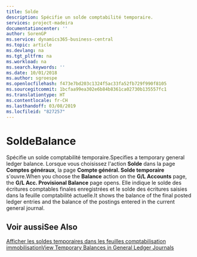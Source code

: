 ```yaml
---
title: Solde
description: Spécifie un solde comptabilité temporaire.
services: project-madeira
documentationcenter: ''
author: SorenGP
ms.service: dynamics365-business-central
ms.topic: article
ms.devlang: na
ms.tgt_pltfrm: na
ms.workload: na
ms.search.keywords: ''
ms.date: 10/01/2018
ms.author: sgroespe
ms.openlocfilehash: f473e7bd203c1324f5ac33fa52fb729f990f8105
ms.sourcegitcommit: 1bcfaa99ea302e6b84b8361ca02730b135557fc1
ms.translationtype: HT
ms.contentlocale: fr-CH
ms.lasthandoff: 03/08/2019
ms.locfileid: "827257"
---
```

# <a name="balance"></a><span data-ttu-id="a8978-103">Solde</span><span class="sxs-lookup"><span data-stu-id="a8978-103">Balance</span></span>
<span data-ttu-id="a8978-104">Spécifie un solde comptabilité temporaire.</span><span class="sxs-lookup"><span data-stu-id="a8978-104">Specifies a temporary general ledger balance.</span></span> <span data-ttu-id="a8978-105">Lorsque vous choisissez l'action **Solde** dans la page **Comptes généraux**, la page **Compte général. Solde temporaire** s'ouvre.</span><span class="sxs-lookup"><span data-stu-id="a8978-105">When you choose the **Balance** action on the **G/L Accounts** page, the **G/L Acc. Provisional Balance** page opens.</span></span> <span data-ttu-id="a8978-106">Elle indique le solde des écritures comptables finales enregistrées et le solde des écritures saisies dans la feuille comptabilité actuelle.</span><span class="sxs-lookup"><span data-stu-id="a8978-106">It shows the balance of the final posted ledger entries and the balance of the postings entered in the current general journal.</span></span>  

## <a name="see-also"></a><span data-ttu-id="a8978-107">Voir aussi</span><span class="sxs-lookup"><span data-stu-id="a8978-107">See Also</span></span>  
 [<span data-ttu-id="a8978-108">Afficher les soldes temporaires dans les feuilles comptabilisation immobilisation</span><span class="sxs-lookup"><span data-stu-id="a8978-108">View Temporary Balances in General Ledger Journals</span></span>](how-to-view-temporary-balances-in-general-ledger-journals.md)
